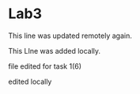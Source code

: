 

# Lab3

This line was updated remotely again.

This LIne was added locally.

file edited for task 1(6)

edited locally


